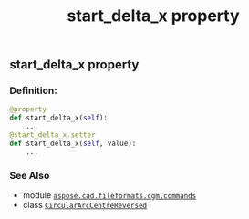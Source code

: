 ﻿---
title: start_delta_x property
second_title: Aspose.CAD for Python via .NET API References
description: 
type: docs
weight: 120
url: /python-net/aspose.cad.fileformats.cgm.commands/circulararccentrereversed/start_delta_x/
is_root: false
---

## start_delta_x property

### Definition:
```python
@property
def start_delta_x(self):
    ...
@start_delta_x.setter
def start_delta_x(self, value):
    ...
```

### See Also
* module [`aspose.cad.fileformats.cgm.commands`](../../)
* class [`CircularArcCentreReversed`](/cad/python-net/aspose.cad.fileformats.cgm.commands/circulararccentrereversed)
